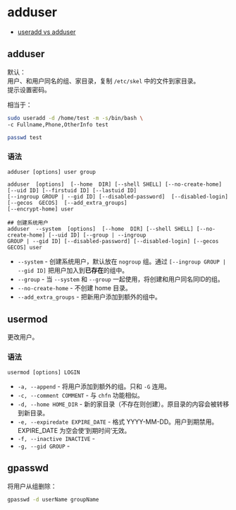 # adduser
- [useradd vs adduser](https://linuxhandbook.com/useradd-vs-adduser/)

## adduser
默认：  
用户、和用户同名的组、家目录，复制 `/etc/skel` 中的文件到家目录。  
提示设置密码。  

相当于：  
```sh
sudo useradd -d /home/test -m -s/bin/bash \
-c Fullname,Phone,OtherInfo test

passwd test
```

### 语法
```
adduser [options] user group

adduser  [options]  [--home  DIR] [--shell SHELL] [--no-create-home] [--uid ID] [--firstuid ID] [--lastuid ID]
[--ingroup GROUP | --gid ID] [--disabled-password]  [--disabled-login]  [--gecos  GECOS]  [--add_extra_groups]
[--encrypt-home] user

## 创建系统用户
adduser  --system  [options]  [--home  DIR] [--shell SHELL] [--no-create-home] [--uid ID] [--group | --ingroup
GROUP | --gid ID] [--disabled-password] [--disabled-login] [--gecos GECOS] user
```

- `--system` - 创建系统用户，默认放在 `nogroup` 组。通过 `[--ingroup GROUP | --gid ID]` 把用户加入到**已存在**的组中。  
- `--group` - 当 `--system` 和 `--group` 一起使用，将创建和用户同名同ID的组。  
- `--no-create-home` - 不创建 home 目录。  
- `--add_extra_groups` - 把新用户添加到额外的组中。  


## usermod
更改用户。  

### 语法
`usermod [options] LOGIN`  

- `-a, --append` - 将用户添加到额外的组。只和 `-G` 连用。  
- `-c, --comment COMMENT` - 与 `chfn` 功能相似。  
- `-d, --home HOME_DIR` - 新的家目录（不存在则创建）。原目录的内容会被转移到新目录。  
- `-e, --expiredate EXPIRE_DATE` - 格式 YYYY-MM-DD。用户到期禁用。EXPIRE_DATE 为空会使‘到期时间’无效。  
- `-f, --inactive INACTIVE` - 
- `-g, --gid GROUP` - 


## gpasswd
将用户从组删除：  
```sh
gpasswd -d userName groupName
```
